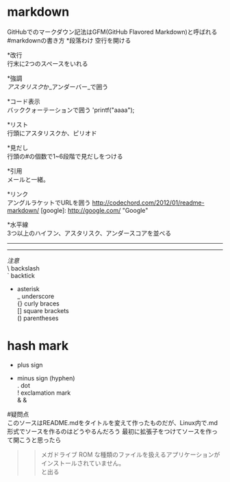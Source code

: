# markdown
GitHubでのマークダウン記法はGFM(GitHub Flavored Markdown)と呼ばれる
#markdownの書き方
*段落わけ
  空行を開ける
  

*改行  
  行末に2つのスペースをいれる


*強調  
  *アスタリスク*か_アンダーバー_で囲う


*コード表示  
  バッククォーテーションで囲う
  'printf("aaaa");


*リスト  
  行頭にアスタリスクか、ピリオド


*見だし  
  行頭の#の個数で1~6段階で見だしをつける


*引用  
  メールと一緒。


*リンク  
  アングルラケットでURLを囲う
<http://codechord.com/2012/01/readme-markdown/>
[google]: http://google.com/        "Google"


*水平線  
  3つ以上のハイフン、アスタリスク、アンダースコアを並べる
**************************************************
--------------------------------------------------


*注意*  
  \   backslash  
  `   backtick  
  *   asterisk  
  _   underscore  
  {}  curly braces  
  []  square brackets  
  ()  parentheses  
  #   hash mark  
  +   plus sign  
  -   minus sign (hyphen)  
  .   dot  
  !   exclamation mark  
  &   &amp;  



#疑問点  
  このソースはREADME.mdをタイトルを変えて作ったものだが、Linux内で.md形式でソースを作るのはどうやるんだろう
  最初に拡張子をつけてソースを作って開こうと思ったら
  >>メガドライブ ROM な種類のファイルを扱えるアプリケーションがインストールされていません。  
  と出る
